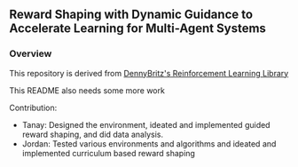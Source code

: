 ## Reward Shaping with Dynamic Guidance to Accelerate Learning for Multi-Agent Systems

### Overview

This repository is derived from [DennyBritz's Reinforcement Learning Library](https://github.com/dennybritz/reinforcement-learning)

This README also needs some more work

Contribution: 
- Tanay: Designed the environment, ideated and implemented guided reward shaping, and did data analysis. 
- Jordan: Tested various environments and algorithms and ideated and implemented curriculum based reward shaping